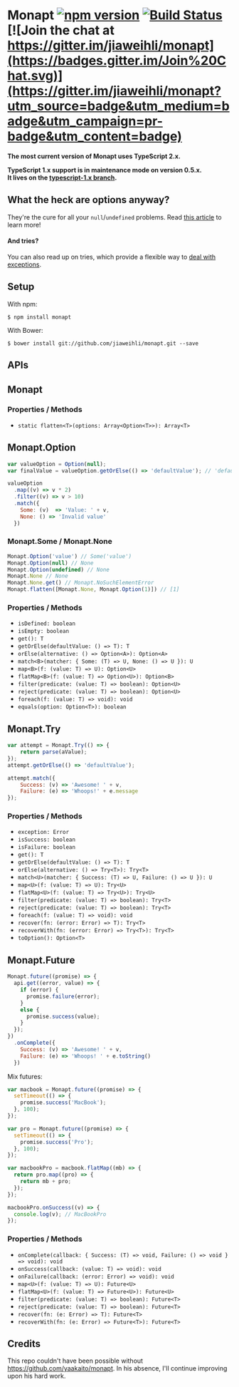 Monapt [![npm version](https://badge.fury.io/js/monapt.svg)](http://badge.fury.io/js/monapt) [![Build Status](https://travis-ci.org/jiaweihli/monapt.png?branch=master)](https://travis-ci.org/jiaweihli/monapt) [![Join the chat at https://gitter.im/jiaweihli/monapt](https://badges.gitter.im/Join%20Chat.svg)](https://gitter.im/jiaweihli/monapt?utm_source=badge&utm_medium=badge&utm_campaign=pr-badge&utm_content=badge)
============

**The most current version of Monapt uses TypeScript 2.x.**

**TypeScript 1.x support is in maintenance mode on version 0.5.x.**  
**It lives on the [typescript-1.x branch](https://github.com/jiaweihli/monapt/tree/typescript-1.x).**

## What the heck are options anyway?

They're the cure for all your `null`/`undefined` problems.  Read [this article](http://danielwestheide.com/blog/2012/12/19/the-neophytes-guide-to-scala-part-5-the-option-type.html) to learn more!

#### And tries?

You can also read up on tries, which provide a flexible way to [deal with exceptions](http://danielwestheide.com/blog/2012/12/26/the-neophytes-guide-to-scala-part-6-error-handling-with-try.html).

## Setup

With npm:

```
$ npm install monapt
```

With Bower:

```
$ bower install git://github.com/jiaweihli/monapt.git --save
```

## APIs

## Monapt

### Properties / Methods

* `static flatten<T>(options: Array<Option<T>>): Array<T>`

## Monapt.Option<A>

```javascript
var valueOption = Option(null);
var finalValue = valueOption.getOrElse(() => 'defaultValue'); // 'defaultValue'
```

```javascript
valueOption
  .map((v) => v * 2)
  .filter((v) => v > 10)
  .match({
    Some: (v)  => 'Value: ' + v,
    None: () => 'Invalid value'
  })
```

### Monapt.Some / Monapt.None

```javascript
Monapt.Option('value') // Some('value')
Monapt.Option(null) // None
Monapt.Option(undefined) // None
Monapt.None // None
Monapt.None.get() // Monapt.NoSuchElementError
Monapt.flatten([Monapt.None, Monapt.Option(1)]) // [1]
```

### Properties / Methods

* `isDefined: boolean`
* `isEmpty: boolean`
* `get(): T`
* `getOrElse(defaultValue: () => T): T`
* `orElse(alternative: () => Option<A>): Option<A>`
* `match<B>(matcher: { Some: (T) => U, None: () => U }): U`
* `map<B>(f: (value: T) => U): Option<U>`
* `flatMap<B>(f: (value: T) => Option<U>): Option<B>`
* `filter(predicate: (value: T) => boolean): Option<U>`
* `reject(predicate: (value: T) => boolean): Option<U>`
* `foreach(f: (value: T) => void): void`
* `equals(option: Option<T>): boolean`

## Monapt.Try<T>

```javascript
var attempt = Monapt.Try(() => {
    return parse(aValue);
});
attempt.getOrElse(() => 'defaultValue');
```

```javascript
attempt.match({
    Success: (v) => 'Awesome! ' + v,
    Failure: (e) => 'Whoops!' + e.message
});
```

### Properties / Methods

* `exception: Error`
* `isSuccess: boolean`
* `isFailure: boolean`
* `get(): T`
* `getOrElse(defaultValue: () => T): T`
* `orElse(alternative: () => Try<T>): Try<T>`
* `match<U>(matcher: { Success: (T) => U, Failure: () => U }): U`
* `map<U>(f: (value: T) => U): Try<U>`
* `flatMap<U>(f: (value: T) => Try<U>): Try<U>`
* `filter(predicate: (value: T) => boolean): Try<T>`
* `reject(predicate: (value: T) => boolean): Try<T>`
* `foreach(f: (value: T) => void): void`
* `recover(fn: (error: Error) => T): Try<T>`
* `recoverWith(fn: (error: Error) => Try<T>): Try<T>`
* `toOption(): Option<T>`

## Monapt.Future<T>

```javascript
Monapt.future((promise) => {
  api.get((error, value) => {
    if (error) {
      promise.failure(error);
    }
    else {
      promise.success(value);
    }
  });
})
  .onComplete({
    Success: (v) => 'Awesome! ' + v,
    Failure: (e) => 'Whoops! ' + e.toString()
  })
```

Mix futures:
```javascript
var macbook = Monapt.future((promise) => {
  setTimeout(() => {
    promise.success('MacBook');
  }, 100);
});

var pro = Monapt.future((promise) => {
  setTimeout(() => {
    promise.success('Pro');
  }, 100);
});

var macbookPro = macbook.flatMap((mb) => {
  return pro.map((pro) => {
    return mb + pro;
  });
});

macbookPro.onSuccess((v) => {
  console.log(v); // MacBookPro
});
```

### Properties / Methods

* `onComplete(callback: { Success: (T) => void, Failure: () => void } => void): void`
* `onSuccess(callback: (value: T) => void): void`
* `onFailure(callback: (error: Error) => void): void`
* `map<U>(f: (value: T) => U): Future<U>`
* `flatMap<U>(f: (value: T) => Future<U>): Future<U>`
* `filter(predicate: (value: T) => boolean): Future<T>`
* `reject(predicate: (value: T) => boolean): Future<T>`
* `recover(fn: (e: Error) => T): Future<T>`
* `recoverWith(fn: (e: Error) => Future<T>): Future<T>`

## Credits

This repo couldn't have been possible without https://github.com/yaakaito/monapt.  In his absence, I'll continue improving upon his hard work.

